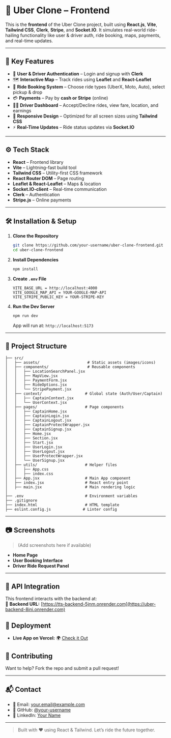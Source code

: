 # 🚗 Uber Clone – Frontend

This is the **frontend** of the Uber Clone project, built using **React.js**, **Vite**, **Tailwind CSS**, **Clerk**, **Stripe**, and **Socket.IO**. It simulates real-world ride-hailing functionality like user & driver auth, ride booking, maps, payments, and real-time updates.

---

## 🌟 Key Features

- 🔐 **User & Driver Authentication** – Login and signup with **Clerk**  
- 🗺 **Interactive Map** – Track rides using **Leaflet** and **React-Leaflet**  
- 🚕 **Ride Booking System** – Choose ride types (UberX, Moto, Auto), select pickup & drop  
- 💳 **Payments** – Pay by **cash or Stripe** (online)  
- 👨‍✈️ **Driver Dashboard** – Accept/Decline rides, view fare, location, and earnings  
- 📱 **Responsive Design** – Optimized for all screen sizes using **Tailwind CSS**  
- ⚡ **Real-Time Updates** – Ride status updates via **Socket.IO**

---

## ⚙️ Tech Stack

- **React** – Frontend library  
- **Vite** – Lightning-fast build tool  
- **Tailwind CSS** – Utility-first CSS framework  
- **React Router DOM** – Page routing  
- **Leaflet & React-Leaflet** – Maps & location  
- **Socket.IO-client** – Real-time communication  
- **Clerk** – Authentication  
- **Stripe.js** – Online payments

---

## 🛠 Installation & Setup

1. **Clone the Repository**
   ```bash
   git clone https://github.com/your-username/uber-clone-frontend.git
   cd uber-clone-frontend
   ```

2. **Install Dependencies**
   ```bash
   npm install
   ```

3. **Create `.env` File**
   ```env
   VITE_BASE_URL = http://localhost:4000
   VITE_GOOGLE_MAP_API = YOUR-GOOGLE-MAP-API
   VITE_STRIPE_PUBLIC_KEY = YOUR-STRIPE-KEY
   ```

4. **Run the Dev Server**
   ```bash
   npm run dev
   ```

   App will run at: `http://localhost:5173`

---

## 📁 Project Structure

```
├── src/
│   ├── assets/                     # Static assets (images/icons)
│   ├── components/                 # Reusable components
│   │   ├── LocationSearchPanel.jsx
│   │   ├── MapView.jsx
│   │   ├── PaymentForm.jsx
│   │   ├── RideOptions.jsx
│   │   └── StripePayment.jsx
│   ├── context/                   # Global state (Auth/User/Captain)
│   │   ├── CaptainContext.jsx
│   │   └── UserContext.jsx
│   ├── pages/                     # Page components
│   │   ├── CaptainHome.jsx
│   │   ├── CaptainLogin.jsx
│   │   ├── CaptainLogout.jsx
│   │   ├── CaptainProtectWrapper.jsx
│   │   ├── CaptainSignup.jsx
│   │   ├── Home.jsx
│   │   ├── Section.jsx
│   │   ├── Start.jsx
│   │   ├── UserLogin.jsx
│   │   ├── UserLogout.jsx
│   │   ├── UserProtectWrapper.jsx
│   │   └── UserSignup.jsx
│   ├── utils/                     # Helper files
│   │   ├── App.css
│   │   ├── index.css
│   ├── App.jsx                    # Main App component
│   ├── index.jsx                  # React entry point
│   ├── main.jsx                   # Main rendering logic
│
├── .env                           # Environment variables
├── .gitignore
├── index.html                     # HTML template
├── eslint.config.js              # Linter config
```

---

## 📷 Screenshots

> (Add screenshots here if available)

- **Home Page**
- **User Booking Interface**
- **Driver Ride Request Panel**

---
## 📰 API Integration

This frontend interacts with the backend at:  
🔗 **Backend URL:** [https://tts-backend-5jnm.onrender.com](https://uber-backend-8ini.onrender.com)


## 🚀 Deployment

- **Live App on Vercel:** 🌍 [Check it Out](uber-frontend-o6g295t3u-bijaysaus-projects.vercel.app)


## 🤝 Contributing

Want to help? Fork the repo and submit a pull request!

---

## 📬 Contact

- 📧 Email: your.email@example.com  
- 🐙 GitHub: [@your-username](https://github.com/your-username)  
- 🔗 LinkedIn: [Your Name](https://linkedin.com/in/your-name)

---

> Built with ❤️ using React & Tailwind. Let’s ride the future together.
